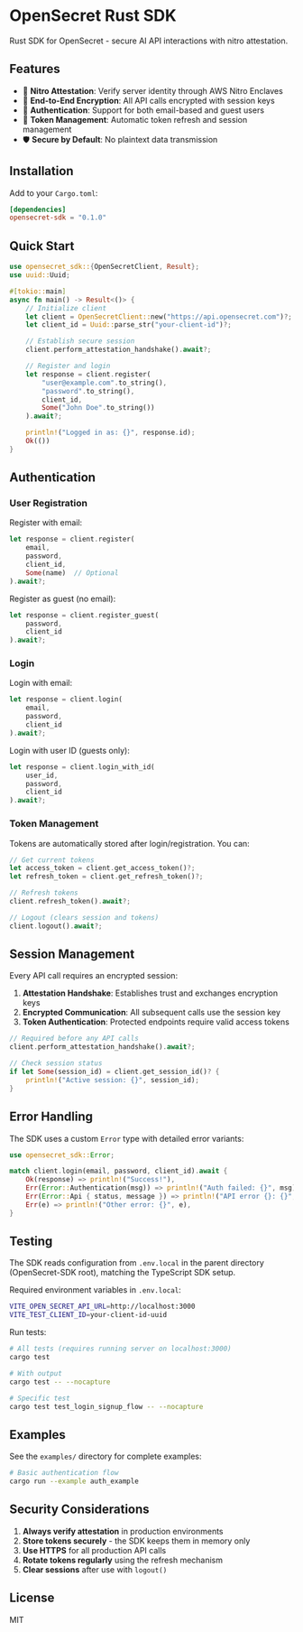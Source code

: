 # OpenSecret Rust SDK

Rust SDK for OpenSecret - secure AI API interactions with nitro attestation.

## Features

- 🔐 **Nitro Attestation**: Verify server identity through AWS Nitro Enclaves
- 🔑 **End-to-End Encryption**: All API calls encrypted with session keys
- 👤 **Authentication**: Support for both email-based and guest users
- 🔄 **Token Management**: Automatic token refresh and session management
- 🛡️ **Secure by Default**: No plaintext data transmission

## Installation

Add to your `Cargo.toml`:

```toml
[dependencies]
opensecret-sdk = "0.1.0"
```

## Quick Start

```rust
use opensecret_sdk::{OpenSecretClient, Result};
use uuid::Uuid;

#[tokio::main]
async fn main() -> Result<()> {
    // Initialize client
    let client = OpenSecretClient::new("https://api.opensecret.com")?;
    let client_id = Uuid::parse_str("your-client-id")?;

    // Establish secure session
    client.perform_attestation_handshake().await?;

    // Register and login
    let response = client.register(
        "user@example.com".to_string(),
        "password".to_string(),
        client_id,
        Some("John Doe".to_string())
    ).await?;

    println!("Logged in as: {}", response.id);
    Ok(())
}
```

## Authentication

### User Registration

Register with email:
```rust
let response = client.register(
    email,
    password,
    client_id,
    Some(name)  // Optional
).await?;
```

Register as guest (no email):
```rust
let response = client.register_guest(
    password,
    client_id
).await?;
```

### Login

Login with email:
```rust
let response = client.login(
    email,
    password,
    client_id
).await?;
```

Login with user ID (guests only):
```rust
let response = client.login_with_id(
    user_id,
    password,
    client_id
).await?;
```

### Token Management

Tokens are automatically stored after login/registration. You can:

```rust
// Get current tokens
let access_token = client.get_access_token()?;
let refresh_token = client.get_refresh_token()?;

// Refresh tokens
client.refresh_token().await?;

// Logout (clears session and tokens)
client.logout().await?;
```

## Session Management

Every API call requires an encrypted session:

1. **Attestation Handshake**: Establishes trust and exchanges encryption keys
2. **Encrypted Communication**: All subsequent calls use the session key
3. **Token Authentication**: Protected endpoints require valid access tokens

```rust
// Required before any API calls
client.perform_attestation_handshake().await?;

// Check session status
if let Some(session_id) = client.get_session_id()? {
    println!("Active session: {}", session_id);
}
```

## Error Handling

The SDK uses a custom `Error` type with detailed error variants:

```rust
use opensecret_sdk::Error;

match client.login(email, password, client_id).await {
    Ok(response) => println!("Success!"),
    Err(Error::Authentication(msg)) => println!("Auth failed: {}", msg),
    Err(Error::Api { status, message }) => println!("API error {}: {}", status, message),
    Err(e) => println!("Other error: {}", e),
}
```

## Testing

The SDK reads configuration from `.env.local` in the parent directory (OpenSecret-SDK root), matching the TypeScript SDK setup.

Required environment variables in `.env.local`:
```bash
VITE_OPEN_SECRET_API_URL=http://localhost:3000
VITE_TEST_CLIENT_ID=your-client-id-uuid
```

Run tests:
```bash
# All tests (requires running server on localhost:3000)
cargo test

# With output
cargo test -- --nocapture

# Specific test
cargo test test_login_signup_flow -- --nocapture
```

## Examples

See the `examples/` directory for complete examples:

```bash
# Basic authentication flow
cargo run --example auth_example
```

## Security Considerations

1. **Always verify attestation** in production environments
2. **Store tokens securely** - the SDK keeps them in memory only
3. **Use HTTPS** for all production API calls
4. **Rotate tokens regularly** using the refresh mechanism
5. **Clear sessions** after use with `logout()`

## License

MIT